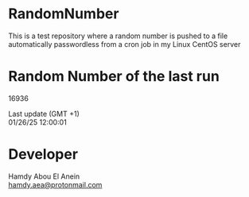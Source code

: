 # RandomNumber    
This is a test repository where a random number is pushed to a file automatically passwordless from a cron job in my Linux CentOS server    
# Random Number of the last run   
16936
      
Last update (GMT +1)    
01/26/25 12:00:01
# Developer    
Hamdy Abou El Anein   
hamdy.aea@protonmail.com
